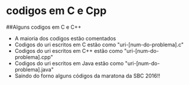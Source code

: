 # codigos em C e Cpp

##Alguns codigos em C e C++
- A maioria dos codigos estão comentados
- Codigos do uri escritos em C estão como "uri-[num-do-problema].c"
- Codigos do uri escritos em C++ estão como "uri-[num-do-problema].cpp"
- Codigos do uri escritos em Java estão como "uri-[num-do-problema].java"
- Saindo do forno alguns códigos da maratona da SBC 2016!! 
